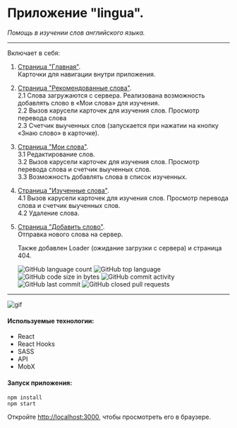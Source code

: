 # Приложение "lingua".

_Помощь в изучении слов английского языка._

---

Включает в себя:

1.  <ins>Страница "Главная"</ins>. <br>
    Карточки для навигации внутри приложения.<br>
2.  <ins>Страница "Рекомендованные слова"</ins>. <br>
    2.1 Слова загружаются с сервера. Реализована возможность добавлять слово в «Мои слова» для изучения.<br>
    2.2 Вызов карусели карточек для изучения слов. Просмотр перевода слова<br>
    2.3 Счетчик выученных слов (запускается при нажатии на кнопку «Знаю слово» в карточке).<br>
3.  <ins>Страница "Мои слова"</ins>. <br>
    3.1 Редактирование слов.<br>
    3.2 Вызов карусели карточек для изучения слов. Просмотр перевода слова и счетчик выученных слов.<br>
    3.3 Возможность добавлять слова в список изученных.<br>
4.  <ins>Страница "Изученные слова"</ins>. <br>
    4.1 Вызов карусели карточек для изучения слов. Просмотр перевода слова и счетчик выученных слов.<br>
    4.2 Удаление слова.<br>
5.  <ins>Страница "Добавить слово"</ins>. <br>
    Отправка нового слова на сервер.<br>

    Также добавлен Loader (ожидание загрузки с сервера) и страница 404.<br>

    ![GitHub language count](https://img.shields.io/github/languages/count/ZojaPonomarjova/lingua)
    ![GitHub top language](https://img.shields.io/github/languages/top/ZojaPonomarjova/lingua)
    ![GitHub code size in bytes](https://img.shields.io/github/languages/code-size/ZojaPonomarjova/lingua)
    ![GitHub commit activity](https://img.shields.io/github/commit-activity/m/ZojaPonomarjova/lingua)
    ![GitHub last commit](https://img.shields.io/github/last-commit/ZojaPonomarjova/lingua)
    ![GitHub closed pull requests](https://img.shields.io/github/issues-pr-closed-raw/ZojaPonomarjova/lingua)

---

![gif](https://github.com/ZojaPonomarjova/lingua/blob/master/public/assets/images/review2.gif)

#### Используемые технологии:

- React
- React Hooks
- SASS
- API
- MobX

#### Запуск приложения:

```
npm install
npm start
```

Откройте [http://localhost:3000](http://localhost:3000), чтобы просмотреть его в браузере.
